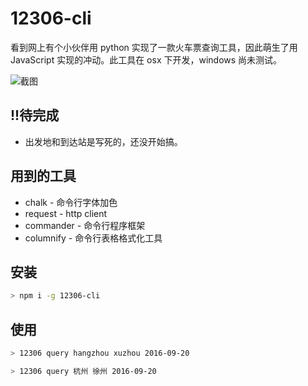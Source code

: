 # 12306-cli

看到网上有个小伙伴用 python 实现了一款火车票查询工具，因此萌生了用 JavaScript 实现的冲动。此工具在 osx 下开发，windows 尚未测试。

![截图](https://github.com/lpgray/12306-cli/raw/master/screenshot.png)

## !!待完成

* 出发地和到达站是写死的，还没开始搞。

## 用到的工具

* chalk - 命令行字体加色
* request - http client
* commander - 命令行程序框架
* columnify - 命令行表格格式化工具

## 安装

```bash
> npm i -g 12306-cli
```

## 使用

```bash
> 12306 query hangzhou xuzhou 2016-09-20

> 12306 query 杭州 徐州 2016-09-20
```
